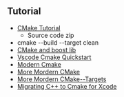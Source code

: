 ## Tutorial
* [CMake Tutorial](https://cmake.org/cmake/help/latest/guide/tutorial/index.html)
  - Source code zip
*  cmake --build <build-dir> --target clean 
* [CMake and boost lib](https://cliutils.gitlab.io/modern-cmake/chapters/packages/Boost.html)
* [Vscode Cmake Quickstart](https://code.visualstudio.com/docs/cpp/cmake-linux)
* [Modern Cmake](https://cliutils.gitlab.io/modern-cmake/)
* [More Mordern CMake](https://hsf-training.github.io/hsf-training-cmake-webpage/)
* [More Mordern CMake--Targets](https://hsf-training.github.io/hsf-training-cmake-webpage/04-targets/index.html)
* [Migrating C++ to Cmake for Xcode](https://medium.com/practical-coding/migrating-to-cmake-in-c-and-getting-it-working-with-xcode-50b7bb80ae3d)


